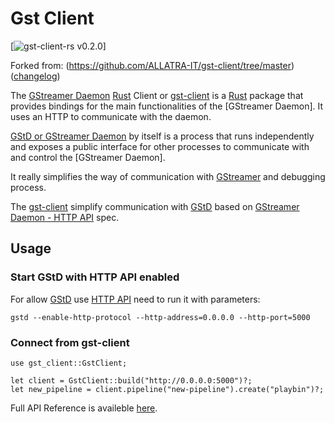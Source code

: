 Gst Client
==========


[![gst-client-rs](https://img.shields.io/badge/v0.2.0-blue) v0.2.0]

Forked from:
(https://github.com/ALLATRA-IT/gst-client/tree/master) ([changelog](https://github.com/ALLATRA-IT/gst-client/blob/master/CHANGELOG.md))


The [GStreamer Daemon][1] [Rust] Client or [gst-client][2] is a [Rust] package that provides bindings for the main functionalities of the [GStreamer Daemon]. 
It uses an HTTP to communicate with the daemon.

[GStD or GStreamer Daemon][1] by itself is a process that runs independently and exposes a public interface for other processes to communicate with and control the [GStreamer Daemon].

It really simplifies the way of communication with [GStreamer][3] and debugging process.

The [gst-client][2] simplify communication with [GStD][1] based on [GStreamer Daemon - HTTP API][4] spec.

## Usage

### Start GStD with HTTP API enabled
For allow [GStD][1] use [HTTP API][4] need to run it with parameters:

```
gstd --enable-http-protocol --http-address=0.0.0.0 --http-port=5000
```

### Connect from gst-client

```
use gst_client::GstClient;

let client = GstClient::build("http://0.0.0.0:5000")?;
let new_pipeline = client.pipeline("new-pipeline").create("playbin")?;
 ```

Full API Reference is availeble [here][5].


[Rust]: https://www.rust-lang.org
[1]: https://developer.ridgerun.com/wiki/index.php/GStreamer_Daemon
[2]: https://crates.io/crates/gst-client
[3]: https://gstreamer.freedesktop.org/
[4]: https://developer.ridgerun.com/wiki/index.php/GStreamer_Daemon_-_HTTP_API
[5]: https://docs.rs/gst-client/
